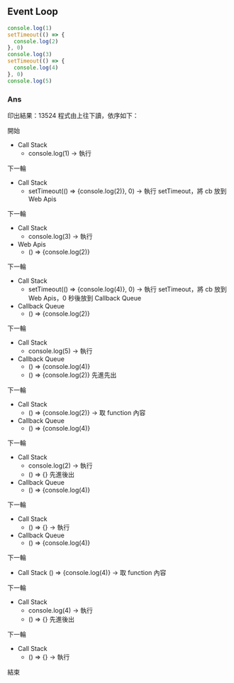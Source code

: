 ## Event Loop
``` js
console.log(1)
setTimeout(() => {
  console.log(2)
}, 0)
console.log(3)
setTimeout(() => {
  console.log(4)
}, 0)
console.log(5)
```

### Ans
印出結果：13524
程式由上往下讀，依序如下：

開始
- Call Stack
  - console.log(1) -> 執行

下一輪
- Call Stack
  - setTimeout(() => {console.log(2)}, 0) -> 執行 setTimeout，將 cb 放到 Web Apis

下一輪
- Call Stack
  - console.log(3) -> 執行
- Web Apis
  - () => {console.log(2)}

下一輪
- Call Stack
  - setTimeout(() => {console.log(4)}, 0) -> 執行 setTimeout，將 cb 放到 Web Apis，0 秒後放到 Callback Queue
- Callback Queue
  - () => {console.log(2)}

下一輪
- Call Stack
  - console.log(5) -> 執行
- Callback Queue
  - () => {console.log(4)}
  - () => {console.log(2)} 先進先出

下一輪
- Call Stack
  - () => {console.log(2)} -> 取 function 內容
- Callback Queue
  - () => {console.log(4)}

下一輪
- Call Stack
  - console.log(2) -> 執行
  - () => {} 先進後出
- Callback Queue
  - () => {console.log(4)}

下一輪
- Call Stack
  - () => {} -> 執行
- Callback Queue
  - () => {console.log(4)}

下一輪
- Call Stack
  () => {console.log(4)} -> 取 function 內容

下一輪
- Call Stack
  - console.log(4) -> 執行
  - () => {} 先進後出

下一輪
- Call Stack
  - () => {} -> 執行

結束